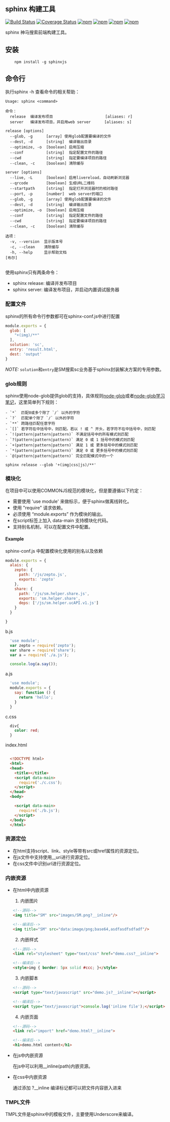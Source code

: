 sphinx 构建工具
---

[![Build Status](https://travis-ci.org/smocean/sphinxjs.svg?branch=dev)](https://travis-ci.org/smocean/sphinxjs)  [![Coverage Status](https://coveralls.io/repos/github/smocean/sphinxjs/badge.svg?branch=dev)](https://coveralls.io/github/smocean/sphinxjs?branch=dev)    [![npm](https://img.shields.io/npm/dt/sphinx.svg?maxAge=2592000)](https://www.npmjs.com/package/sphinxjs)   [![npm](https://img.shields.io/npm/v/sphinxjs.svg?maxAge=2592000)](https://www.npmjs.com/package/sphinxjs)  [![npm](https://img.shields.io/npm/dm/sphinxjs.svg?maxAge=2592000)](https://www.npmjs.com/package/sphinxjs)     [![npm](https://img.shields.io/npm/l/sphinxjs.svg?maxAge=2592000)](https://www.npmjs.com/package/sphinxjs)

sphinx 神马搜索前端构建工具。

## 安装
```
    npm install -g sphinxjs
```

## 命令行

执行sphinx -h 查看命令的相关帮助：

```
Usage: sphinx <command>

命令：
  release  编译发布项目                       [aliases: r]
  server   编译发布项目，并启用web server      [aliases: s]

release [options]
  --glob, -g      [array] 使用glob配置要编译的文件
  --dest, -d      [string]  编译输出目录
  --optimize, -o  [boolean] 启用压缩
  --conf          [string]  指定配置文件的路径
  --cwd           [string]  指定要编译项目的路径
  --clean, -c     [boolean] 清除缓存

server [options]
  --live, -L      [boolean] 启用livereload，自动刷新浏览器
  --qrcode        [boolean] 生成URL二维码
  --startpath     [string]  指定打开浏览器时的相对路径
  --port, -p      [number]  web server的端口
  --glob, -g      [array] 使用glob配置要编译的文件
  --dest, -d      [string]  编译输出目录
  --optimize, -o  [boolean] 启用压缩
  --conf          [string]  指定配置文件的路径
  --cwd           [string]  指定要编译项目的路径
  --clean, -c     [boolean] 清除缓存

选项：
  -v, --version  显示版本号
  -c, --clean    清除缓存
  -h, --help     显示帮助文档                                             [布尔]


```
使用sphinx只有两条命令：

+ sphinx release: 编译并发布项目
+ sphinx server: 编译发布项目，并启动内置调试服务器

### 配置文件

sphinx的所有命令行参数都可在sphinx-conf.js中进行配置

```js
module.exports = {
  glob: [
    "+(img)/**"
  ],
  solution: 'sc',
  entry: 'result.html',
  dest: 'output'
}

```

*NOTE:* `solution`和`entry`是SM搜索sc业务基于sphinx封装解决方案的专用参数。

### glob规则

sphinx使用node-glob提供glob的支持，具体规则[node-glob](https://github.com/isaacs/node-glob)或者[node-glob学习笔记](http://www.cnblogs.com/liulangmao/p/4552339.html)，这里简单列下规则：

    - `*`  匹配0或多个除了 `/` 以外的字符
    - `?`  匹配单个除了 `/` 以外的字符
    - `**` 跨路径匹配任意字符
    - `[]` 若字符在中括号中，则匹配。若以 ! 或 ^ 开头，若字符不在中括号中，则匹配
    - `!(pattern|pattern|pattern)` 不满足括号中的所有模式则匹配
    - `?(pattern|pattern|pattern)` 满足 0 或 1 括号中的模式则匹配
    - `+(pattern|pattern|pattern)` 满足 1 或 更多括号中的模式则匹配
    - `*(pattern|pattern|pattern)` 满足 0 或 更多括号中的模式则匹配
    - `@(pattern|pattern|pattern)` 完全匹配模式中的一个
```
sphinx release --glob '+(img|css|js)/**'

```

### 模块化

在项目中可以使用COMMONJS规范的模块化，但是要遵循以下约定：

+ 需要使用 'use module' 来做标示，便于sphinx做离线转化。
+ 使用 "require" 请求依赖。
+ 必须使用 “module.exports” 作为模块的输出。
+ 在script标签上加入 data-main 支持模块化代码。
+ 支持别名机制，可以在配置文件中配置。

#### Example

sphinx-conf.js 中配置模块化使用的别名以及依赖

```js
module.exports = {
  alais: {
    zepto: {
      path: '/js/zepto.js',
      exports: 'zepto'
    },
    share: {
      path: '/js/sm.helper.share.js',
      exports: 'sm.helper.share',
      deps: ['/js/sm.helper.ucAPI.v1.js']
    }
  }

}

```

b.js

```js
  'use module';
  var zepto = require('zepto');
  var share = require('share');
  var a = require('./a.js');

  console.log(a.say());

```

a.js

```js
  'use module';
  module.exports = {
    say: function () {
      return 'hello';
    }
  }
```

c.css

```css
  div{
    color: red;
  }
```

index.html

```html

  <!DOCTYPE html>
  <html>
  <head>
    <title></title>
    <script data-main>
      require('./c.css');
    </script>
  </head>
  <body>

    <script data-main>
      require('./b.js');
    </script>
  </body>
  </html>
```
### 资源定位

+ 在html支持script、link、style等带有src或href属性的资源定位。
+ 在js文件中支持使用__uri进行资源定位。
+ 在css文件中识别url进行资源定位。

### 内嵌资源

+ 在html中内嵌资源

  1. 内嵌图片
  ```html
  <!--源码-->
  <img title="SM" src="images/SM.png?__inline"/>

  <!--编译后-->
  <img title="SM" src="data:image/png;base64,asdfasdfsdfadf"/>

  ```
  2. 内嵌样式
  ```html
  <!--源码-->
  <link rel="stylesheet" type="text/css" href="demo.css?__inline">

  <!--编译后-->
  <style>img { border: 5px solid #ccc; }</style>
  ```

  3. 内嵌脚本
  ```html
  <!--源码-->
  <script type="text/javascript" src="demo.js?__inline"></script>

  <!--编译后-->
  <script type="text/javascript">console.log('inline file');</script>
  ```
  4. 内嵌页面
  ```html
  <!--源码-->
  <link rel="import" href="demo.html?__inline">

  <!--编译后-->
  <h1>demo.html content</h1>
  ```
+ 在js中内嵌资源

  在js中可以利用__inline(path)内嵌资源。

+ 在css中内嵌资源

  通过添加 ?__inline 编译标记都可以把文件内容嵌入进来

### TMPL文件

  TMPL文件是sphinx中的模板文件，主要使用Underscore来编译。

